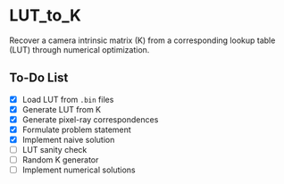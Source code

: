 # LUT_to_K
Recover a camera intrinsic matrix (K) from a corresponding lookup table (LUT) through numerical optimization.

## To-Do List
- [x] Load LUT from `.bin` files
- [x] Generate LUT from K
- [x] Generate pixel-ray correspondences
- [x] Formulate problem statement
- [x] Implement naive solution
- [ ] LUT sanity check
- [ ] Random K generator
- [ ] Implement numerical solutions